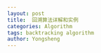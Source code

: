 ```yaml
---
layout: post
title:  回溯算法详解和实例
categories: Algorithm
tags: backtracking algorithm
author: Yongsheng
---
```




